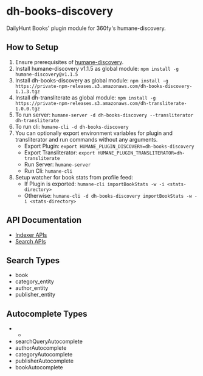 # dh-books-discovery
DailyHunt Books' plugin module for 360fy's humane-discovery.

## How to Setup

1. Ensure prerequisites of [humane-discovery](https://github.com/360fy/humane-discovery).
2. Install humane-discovery v1.1.5 as global module: `npm install -g humane-discovery@v1.1.5`
3. Install dh-books-discovery as global module: `npm install -g https://private-npm-releases.s3.amazonaws.com/dh-books-discovery-1.1.3.tgz`
4. Install dh-transliterate as global module: `npm install -g https://private-npm-releases.s3.amazonaws.com/dh-transliterate-1.0.0.tgz`
5. To run server: `humane-server -d dh-books-discovery --transliterator dh-transliterate`
6. To run cli: `humane-cli -d dh-books-discovery`
7. You can optionally export environment variables for plugin and transliterator and run commands without any arguments.
    - Export Plugin: `export HUMANE_PLUGIN_DISCOVERY=dh-books-discovery`
    - Export Transliterator: `export HUMANE_PLUGIN_TRANSLITERATOR=dh-transliterate`
    - Run Server: `humane-server`
    - Run Cli: `humane-cli`
8. Setup watcher for book stats from profile feed: 
    - If Plugin is exported: `humane-cli importBookStats -w -i <stats-directory>`
    - Otherwise: `humane-cli -d dh-books-discovery importBookStats -w -i <stats-directory>`    

## API Documentation
- [Indexer APIs](https://github.com/360fy/humane-indexer)
- [Search APIs](https://github.com/360fy/humane-searcher)

## Search Types
- book
- category_entity
- author_entity
- publisher_entity

## Autocomplete Types
- *
- searchQueryAutocomplete
- authorAutocomplete
- categoryAutocomplete
- publisherAutocomplete
- bookAutocomplete

